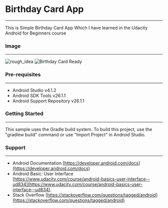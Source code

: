 # Birthday Card App
_____
This is Simple Birthday Card App Which I have learned in the Udacity Android for Beginners course

### Image
_____
![rough_idea](https://user-images.githubusercontent.com/54476598/106884007-c820f580-6706-11eb-85d7-60620ef0754f.jpeg)
![Birthday Card Ready](https://drive.google.com/file/d/11a1O6kn2CSHyKmZJpePGQboucJiDi7MN/view?usp=sharing)


### Pre-requisites
_____
* Android Studio v4.1.2
* Android SDK Tools v26.1.1
* Android Support Repository v26.1.1

### Getting Started 
_____
This sample uses the Gradle build system. To build this project, use the "gradlew build" command or use "Import Project" in Android Studio.

### Support
_____
* Android Documentation [https://developer.android.com/docs](https://developer.android.com/docs)
* Android Basic: User Interface [https://www.udacity.com/course/android-basics-user-interface--ud834](https://www.udacity.com/course/android-basics-user-interface--ud834). 
* Stack Overflow [https://stackoverflow.com/questions/tagged/android](https://stackoverflow.com/questions/tagged/android)




